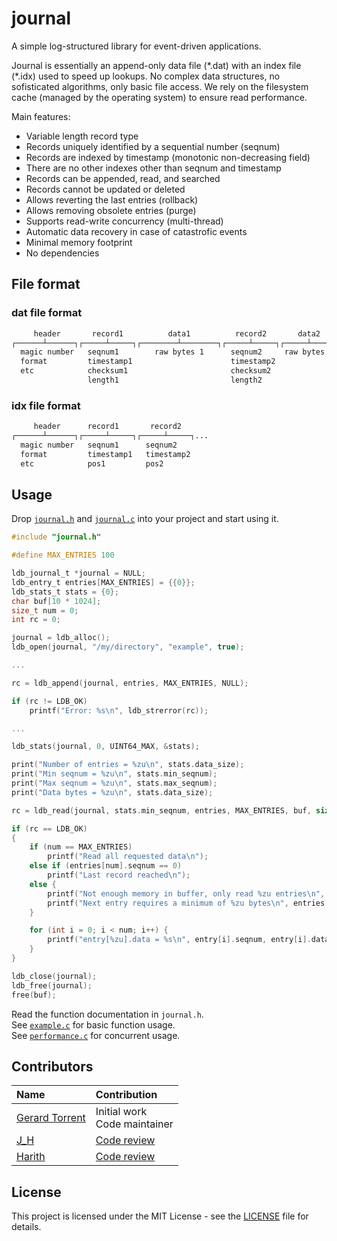 # journal

A simple log-structured library for event-driven applications.

Journal is essentially an append-only data file (\*.dat) with an index file (\*.idx) used to speed up lookups.
No complex data structures, no sofisticated algorithms, only basic file access.
We rely on the filesystem cache (managed by the operating system) to ensure read performance.

Main features:

* Variable length record type
* Records uniquely identified by a sequential number (seqnum)
* Records are indexed by timestamp (monotonic non-decreasing field)
* There are no other indexes other than seqnum and timestamp
* Records can be appended, read, and searched
* Records cannot be updated or deleted
* Allows reverting the last entries (rollback)
* Allows removing obsolete entries (purge)
* Supports read-write concurrency (multi-thread)
* Automatic data recovery in case of catastrofic events
* Minimal memory footprint
* No dependencies

## File format

### dat file format

```txt
     header       record1          data1          record2       data2
┌──────┴──────┐┌─────┴─────┐┌────────┴────────┐┌─────┴─────┐┌─────┴─────┐...
  magic number   seqnum1        raw bytes 1      seqnum2     raw bytes 2
  format         timestamp1                      timestamp2
  etc            checksum1                       checksum2
                 length1                         length2
```

### idx file format

```txt
     header      record1       record2
┌──────┴──────┐┌─────┴─────┐┌─────┴─────┐...
  magic number   seqnum1      seqnum2
  format         timestamp1   timestamp2
  etc            pos1         pos2
```

## Usage

Drop [`journal.h`](journal.h) and [`journal.c`](journal.c) into your project and start using it.

```c
#include "journal.h"

#define MAX_ENTRIES 100

ldb_journal_t *journal = NULL;
ldb_entry_t entries[MAX_ENTRIES] = {{0}};
ldb_stats_t stats = {0};
char buf[10 * 1024];
size_t num = 0;
int rc = 0;

journal = ldb_alloc();
ldb_open(journal, "/my/directory", "example", true);

...

rc = ldb_append(journal, entries, MAX_ENTRIES, NULL);

if (rc != LDB_OK)
    printf("Error: %s\n", ldb_strerror(rc));

...

ldb_stats(journal, 0, UINT64_MAX, &stats);

print("Number of entries = %zu\n", stats.data_size);
print("Min seqnum = %zu\n", stats.min_seqnum);
print("Max seqnum = %zu\n", stats.max_seqnum);
print("Data bytes = %zu\n", stats.data_size);

rc = ldb_read(journal, stats.min_seqnum, entries, MAX_ENTRIES, buf, sizeof(buf), &num);

if (rc == LDB_OK)
{
    if (num == MAX_ENTRIES)
        printf("Read all requested data\n");
    else if (entries[num].seqnum == 0)
        printf("Last record reached\n");
    else {
        printf("Not enough memory in buffer, only read %zu entries\n", num);
        printf("Next entry requires a minimum of %zu bytes\n", entries[num].data_len + 24);
    }

    for (int i = 0; i < num; i++) {
        printf("entry[%zu].data = %s\n", entry[i].seqnum, entry[i].data);
    }
}

ldb_close(journal);
ldb_free(journal);
free(buf);
```

Read the function documentation in `journal.h`.<br/>
See [`example.c`](example.c) for basic function usage.<br/>
See [`performance.c`](performance.c) for concurrent usage.

## Contributors

| Name | Contribution |
|:-----|:-------------|
| [Gerard Torrent](https://github.com/torrentg/) | Initial work<br/>Code maintainer|
| [J_H](https://codereview.stackexchange.com/users/145459/j-h) | [Code review ](https://codereview.stackexchange.com/questions/291660/a-c-header-only-log-structured-database) |
| [Harith](https://codereview.stackexchange.com/users/265278/harith) | [Code review ](https://codereview.stackexchange.com/questions/291660/a-c-header-only-log-structured-database) |

## License

This project is licensed under the MIT License - see the [LICENSE](LICENSE) file for details.
